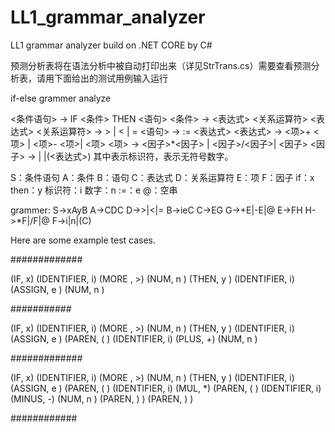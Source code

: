 # LL1_grammar_analyzer
LL1 grammar analyzer build on .NET CORE by C#

预测分析表将在语法分析中被自动打印出来（详见StrTrans.cs）需要查看预测分析表，请用下面给出的测试用例输入运行

if-else grammer analyze

<条件语句> → IF <条件> THEN <语句> 
<条件> → <表达式> <关系运算符> <表达式>
<关系运算符>  → > | < | =
<语句> → <id> := <表达式>
<表达式> → <项>+ <项> | <项>- <项>| <项>
<项> → <因子>*<因子> | <因子>/<因子>| <因子>
<因子> → <id> |<num> |(<表达式>)
其中<id>表示标识符，<num>表示无符号数字。

S：条件语句
A：条件
B：语句
C：表达式
D：关系运算符
E：项
F：因子
if：x
then：y
标识符：i
数字：n
:=：e
@：空串


grammer:
S->xAyB
A->CDC
D->>|<|=
B->ieC
C->EG
G->+E|-E|@
E->FH
H->*F|/F|@
F->i|n|(C)

Here are some example test cases.

#############

(IF,   x)
(IDENTIFIER,    i)
(MORE ,       >)
(NUM,  n )
(THEN, y )
(IDENTIFIER,    i)
(ASSIGN, e )
(NUM,  n )

###########

(IF,   x)
(IDENTIFIER,    i)
(MORE ,       >)
(NUM,  n )
(THEN, y )
(IDENTIFIER,    i)
(ASSIGN, e )
(PAREN,  ( )
(IDENTIFIER,    i)
(PLUS,   +)
(NUM,  n )



#############

(IF,   x)
(IDENTIFIER,    i)
(MORE ,       >)
(NUM,  n )
(THEN, y )
(IDENTIFIER,    i)
(ASSIGN, e )
(PAREN,  ( )
(IDENTIFIER,    i)
(MUL, *)
(PAREN,  ( )
(IDENTIFIER,    i)
(MINUS,   -)
(NUM,  n )
(PAREN,  ) )
(PAREN,  ) )


############


